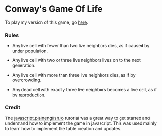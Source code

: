 # Conway's Game Of Life

To play my version of this game, go [here](https://brasbu.github.io/game_of_life/).


### Rules

- Any live cell with fewer than two live neighbors dies, as if caused by under population.

- Any live cell with two or three live neighbors lives on to the next generation.

- Any live cell with more than three live neighbors dies, as if by overcrowding.

- Any dead cell with exactly three live neighbors becomes a live cell, as if by reproduction.


### Credit

The [javascript.plainenglish.io](https://javascript.plainenglish.io/the-game-of-life-using-javascript-fc1aaec8274f) tutorial was a great way to get started and understand how to implement the game in javascript. This was used mainly to learn how to implement the table creation and updates.
